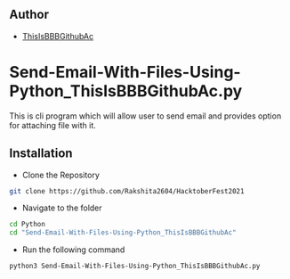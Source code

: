 ## Author

- [ThisIsBBBGithubAc](https://github.com/ThisIsBBBGithubAc) 


  
# Send-Email-With-Files-Using-Python_ThisIsBBBGithubAc.py 
This is cli program which will allow user to send email and provides option for attaching file with it.



## Installation

- Clone the Repository
```bash
git clone https://github.com/Rakshita2604/HacktoberFest2021
```
- Navigate to the folder
```bash
cd Python
cd "Send-Email-With-Files-Using-Python_ThisIsBBBGithubAc"
```
- Run the following command
```bash
python3 Send-Email-With-Files-Using-Python_ThisIsBBBGithubAc.py
```

